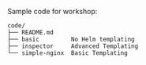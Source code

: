 Sample code for workshop:

```
code/
├── README.md
├── basic         No Helm templating
├── inspector     Advanced Templating
└── simple-nginx  Basic Templating
```
